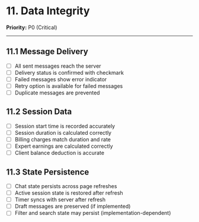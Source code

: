 # 11. Data Integrity

**Priority:** P0 (Critical)

---

## 11.1 Message Delivery

- [ ] All sent messages reach the server
- [ ] Delivery status is confirmed with checkmark
- [ ] Failed messages show error indicator
- [ ] Retry option is available for failed messages
- [ ] Duplicate messages are prevented

## 11.2 Session Data

- [ ] Session start time is recorded accurately
- [ ] Session duration is calculated correctly
- [ ] Billing charges match duration and rate
- [ ] Expert earnings are calculated correctly
- [ ] Client balance deduction is accurate

## 11.3 State Persistence

- [ ] Chat state persists across page refreshes
- [ ] Active session state is restored after refresh
- [ ] Timer syncs with server after refresh
- [ ] Draft messages are preserved (if implemented)
- [ ] Filter and search state may persist (implementation-dependent)
